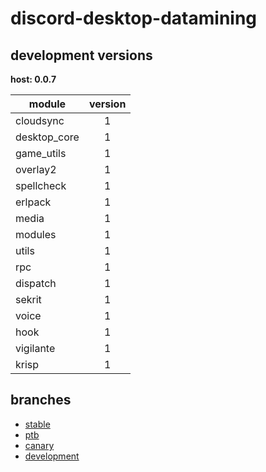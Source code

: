 # discord-desktop-datamining

## development versions

**host: 0.0.7**

| module | version |
| ------ | :-----: |
| cloudsync | 1 |
| desktop_core | 1 |
| game_utils | 1 |
| overlay2 | 1 |
| spellcheck | 1 |
| erlpack | 1 |
| media | 1 |
| modules | 1 |
| utils | 1 |
| rpc | 1 |
| dispatch | 1 |
| sekrit | 1 |
| voice | 1 |
| hook | 1 |
| vigilante | 1 |
| krisp | 1 |

## branches

- [stable](https://github.com/OpenAsar/discord-desktop-datamining/tree/stable)
- [ptb](https://github.com/OpenAsar/discord-desktop-datamining/tree/ptb)
- [canary](https://github.com/OpenAsar/discord-desktop-datamining/tree/canary)
- [development](https://github.com/OpenAsar/discord-desktop-datamining/tree/development)